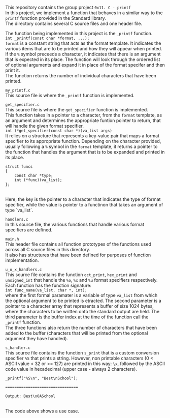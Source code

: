 This repository contains the group project `0x11. C - printf`<br>
In this project, we implement a function that behaves in a similar way to the `printf` function provided in the Standard library.<br>
The directory contains several C source files and one header file.

The function being implemented in this project is the `_printf` function.<br>
`int _printf(const char *format, ...);`<br>
`format` is a constant string that acts as the format template. It indicates the various items that are to be printed and how they will appear when printed. If the `%` symbol preceeds a character, it indicates that there is an argument that is expected in its place. The function will look through the ordered list of optional arguments and expand it in place of the format specifer and then print it.<br>
The function returns the number of individual characters that have been printed.<br>

`my_printf.c`<br>
This source file is where the `_printf` function is implemented.<br>

`get_specifier.c`<br>
This source file is where the `get_specifier` function is implemented.<br>
This function takes in a pointer to a character, from the `format` template, as an argument and determines the appropriate funtion pointer to return, that will handle the given format specifier.<br>
`int (*get_specifier(const char *)(va_list args)`<br>
It relies on a structure that represents a key-value pair that maps a format specifier to its appropriate function. Depending on the character provided, usually following a `%` symbol in the `format` template, it returns a pointer to the function that handles the argument that is to be expanded and printed in its place.<br>
```
struct funcs
{
	const char *type;
	int (*func)(va_list);
};
```
<br>
Here, the key is the pointer to a character that indicates the type of format specifier, while the value is pointer to a functinon that takes an argument of type `va_list`.<br>

`handlers.c`<br>
In this source file, the various functions that handle various format specifiers are defined.

`main.h`<br>
This header file contains all function prototypes of the functions used across all C source files in this directory.<br>
It also has structures that have been defined for purposes of function implementation.


`u_o_x_handlers.c`<br>
This source file contains the function `oct_print`, `hex_print` and `unsigned_int` that handle the `%o`, `%x` and `%u` format specifiers respectively.<br>
Each function has the function signature:<br>
`int func_name(va_list, char *, int);`<br>
where the first formal paramater is a variable of type `va_list` from which the optional argument to be printed is etracted. The second parameter is a pointer to a character array that represents a buffer of size 1024 bytes, where the characters to be written onto the standard output are held. The third parameter is the buffer index at the time of the function call the `_printf` function.<br>
The three functions also return the number of characters that have been added to the buffer (characters that will be printed from the optional argument they have handled).<br>

`s_handler.c`<br>
This source file contains the function `s_print` that is a custom conversion specifier `%S` that prints a string. However, non printable characters (0 < ASCII value < 32 or >= 127) are printed in this way: `\x`, followed by the ASCII code value in hexadecimal (upper case - always 2 characters). <br>
```
_printf("%S\n", "Best\nSchool");

================================

Output: Best\x0ASchool
```
<br>
The code above shows a use case.<br>
